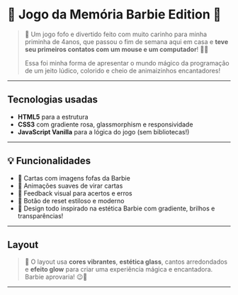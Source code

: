 # 💖 Jogo da Memória Barbie Edition 💖
> 🌸 Um jogo fofo e divertido feito com muito carinho para minha priminha de 4anos, que passou o fim de semana aqui em casa e **teve seu primeiros contatos com um mouse e um computador**! 🎀👧  
>  
> Essa foi minha forma de apresentar o mundo mágico da programação de um jeito lúdico, colorido e cheio de animaizinhos encantadores!

---

## Tecnologias usadas

-  **HTML5** para a estrutura
-  **CSS3** com gradiente rosa, glassmorphism e responsividade
-  **JavaScript Vanilla** para a lógica do jogo (sem bibliotecas!)

---

## 💡 Funcionalidades

- 💅 Cartas com imagens fofas da Barbie
- 🎀 Animações suaves de virar cartas
- 🌟 Feedback visual para acertos e erros
- 💖 Botão de reset estiloso e moderno
- 🌈 Design todo inspirado na estética Barbie com gradiente, brilhos e transparências!

---

## Layout

 

> 💌 O layout usa **cores vibrantes**, **estética glass**, cantos arredondados e **efeito glow** para criar uma experiência mágica e encantadora. Barbie aprovaria! 😉💅

---



